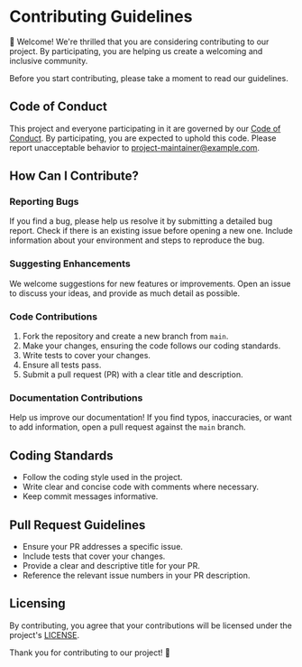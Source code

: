 # Contributing Guidelines

👋 Welcome! We're thrilled that you are considering contributing to our project. By participating, you are helping us create a welcoming and inclusive community.

Before you start contributing, please take a moment to read our guidelines.

## Code of Conduct

This project and everyone participating in it are governed by our [Code of Conduct](CODE_OF_CONDUCT.md). By participating, you are expected to uphold this code. Please report unacceptable behavior to [project-maintainer@example.com](mailto:project-maintainer@example.com).

## How Can I Contribute?

### Reporting Bugs

If you find a bug, please help us resolve it by submitting a detailed bug report. Check if there is an existing issue before opening a new one. Include information about your environment and steps to reproduce the bug.

### Suggesting Enhancements

We welcome suggestions for new features or improvements. Open an issue to discuss your ideas, and provide as much detail as possible.

### Code Contributions

1. Fork the repository and create a new branch from `main`.
2. Make your changes, ensuring the code follows our coding standards.
3. Write tests to cover your changes.
4. Ensure all tests pass.
5. Submit a pull request (PR) with a clear title and description.

### Documentation Contributions

Help us improve our documentation! If you find typos, inaccuracies, or want to add information, open a pull request against the `main` branch.

## Coding Standards

- Follow the coding style used in the project.
- Write clear and concise code with comments where necessary.
- Keep commit messages informative.

## Pull Request Guidelines

- Ensure your PR addresses a specific issue.
- Include tests that cover your changes.
- Provide a clear and descriptive title for your PR.
- Reference the relevant issue numbers in your PR description.

## Licensing

By contributing, you agree that your contributions will be licensed under the project's [LICENSE](LICENSE).

Thank you for contributing to our project! 🚀
